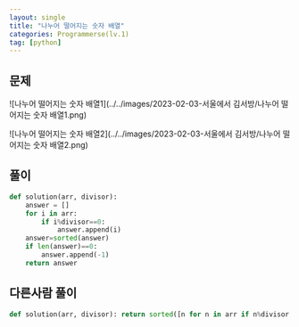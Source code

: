 ```yaml
---
layout: single
title: "나누어 떨어지는 숫자 배열"
categories: Programmerse(lv.1)
tag: [python]
---
```


## 문제

![나누어 떨어지는 숫자 배열1](../../images/2023-02-03-서울에서 김서방/나누어 떨어지는 숫자 배열1.png)

![나누어 떨어지는 숫자 배열2](../../images/2023-02-03-서울에서 김서방/나누어 떨어지는 숫자 배열2.png)

## 풀이

```python
def solution(arr, divisor):
    answer = []
    for i in arr:
        if i%divisor==0:
            answer.append(i)
    answer=sorted(answer)
    if len(answer)==0:
        answer.append(-1)
    return answer
```





## 다른사람 풀이

```python
def solution(arr, divisor): return sorted([n for n in arr if n%divisor == 0]) or [-1]
```

